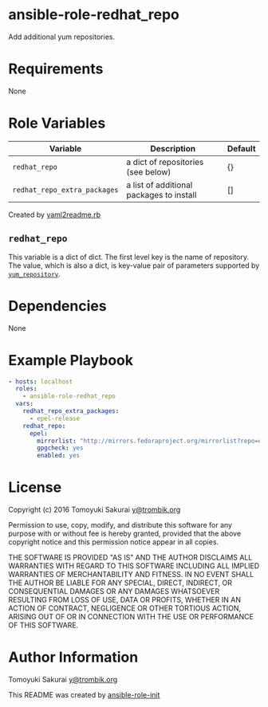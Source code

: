 # ansible-role-redhat_repo

Add additional yum repositories.

# Requirements

None

# Role Variables

| Variable | Description | Default |
|----------|-------------|---------|
| `redhat_repo` | a dict of repositories (see below) | {} |
| `redhat_repo_extra_packages` | a list of additional packages to install | [] |

Created by
[yaml2readme.rb](https://gist.github.com/trombik/b2df709657c08d845b1d3b3916e592d3)

## `redhat_repo`

This variable is a dict of dict. The first level key is the name of
repository. The value, which is also a dict, is key-value pair of
parameters supported by [`yum_repository`](http://docs.ansible.com/ansible/latest/modules/yum_repository_module.html).

# Dependencies

None

# Example Playbook

```yaml
- hosts: localhost
  roles:
    - ansible-role-redhat_repo
  vars:
    redhat_repo_extra_packages:
      - epel-release
    redhat_repo:
      epel:
        mirrorlist: "http://mirrors.fedoraproject.org/mirrorlist?repo=epel-{{ ansible_distribution_major_version }}&arch={{ ansible_architecture }}"
        gpgcheck: yes
        enabled: yes
```

# License

Copyright (c) 2016 Tomoyuki Sakurai <y@trombik.org>

Permission to use, copy, modify, and distribute this software for any
purpose with or without fee is hereby granted, provided that the above
copyright notice and this permission notice appear in all copies.

THE SOFTWARE IS PROVIDED "AS IS" AND THE AUTHOR DISCLAIMS ALL WARRANTIES
WITH REGARD TO THIS SOFTWARE INCLUDING ALL IMPLIED WARRANTIES OF
MERCHANTABILITY AND FITNESS. IN NO EVENT SHALL THE AUTHOR BE LIABLE FOR
ANY SPECIAL, DIRECT, INDIRECT, OR CONSEQUENTIAL DAMAGES OR ANY DAMAGES
WHATSOEVER RESULTING FROM LOSS OF USE, DATA OR PROFITS, WHETHER IN AN
ACTION OF CONTRACT, NEGLIGENCE OR OTHER TORTIOUS ACTION, ARISING OUT OF
OR IN CONNECTION WITH THE USE OR PERFORMANCE OF THIS SOFTWARE.

# Author Information

Tomoyuki Sakurai <y@trombik.org>

This README was created by [ansible-role-init](https://gist.github.com/trombik/d01e280f02c78618429e334d8e4995c0)

